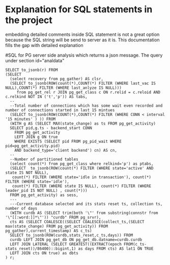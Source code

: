 # Explanation for SQL statements in the project
embedding detailed comments inside SQL statement is not a great option because the SQL string will be send to server as it is.
This documentation fills the gap with detailed explanation

#SQL for PG server side analysis which returns a json message.
The query under section id="analdata"
```
SELECT to_jsonb(r) FROM
(SELECT 
  (select recovery from pg_gather) AS clsr,
  (SELECT to_jsonb(ROW(count(*),COUNT(*) FILTER (WHERE last_vac IS NULL),COUNT(*) FILTER (WHERE last_anlyze IS NULL))) 
     from pg_get_rel r JOIN pg_get_class c ON r.relid = c.reloid AND c.relkind NOT IN ('t','p')) AS tabs,
  --
  --Total number of connections which has some wait even recorded and number of connections started in last 15 mintues
  (SELECT to_jsonb(ROW(COUNT(*),COUNT(*) FILTER (WHERE CONN < interval '15 minutes' ) )) FROM 
  (WITH g AS (SELECT MAX(state_change) as ts FROM pg_get_activity)
  SELECT pid,g.ts - backend_start CONN
    FROM pg_get_activity
    LEFT JOIN g ON true
    WHERE EXISTS (SELECT pid FROM pg_pid_wait WHERE pid=pg_get_activity.pid)
    AND backend_type='client backend') cn) AS cn,
  --
  --Number of partitioned tables
  (select count(*) from pg_get_class where relkind='p') as ptabs,
  (SELECT  to_jsonb(ROW(count(*) FILTER (WHERE state='active' AND state IS NOT NULL), 
   count(*) FILTER (WHERE state='idle in transaction'), count(*) FILTER (WHERE state='idle'),
   count(*) FILTER (WHERE state IS NULL), count(*) FILTER (WHERE leader_pid IS NOT NULL) , count(*)))
  FROM pg_get_activity) as sess,
  ---
  ---Current database selected and its stats reset ts, collection ts, number of days
  (WITH curdb AS (SELECT trim(both '\"' from substring(connstr from '\"[[:word:]]*\"')) "curdb" FROM pg_srvr),
  cts AS (SELECT COALESCE((SELECT COALESCE(collect_ts,(SELECT max(state_change) FROM pg_get_activity)) FROM pg_gather),current_timestamp) AS c_ts)
  SELECT to_jsonb(ROW(curdb,stats_reset,c_ts,days)) FROM 
  curdb LEFT JOIN pg_get_db ON pg_get_db.datname=curdb.curdb
  LEFT JOIN LATERAL (SELECT GREATEST((EXTRACT(epoch FROM(c_ts-stats_reset))/86400)::bigint,1) as days FROM cts) AS lat1 ON TRUE
  LEFT JOIN cts ON true) as dbts
) r;
```

